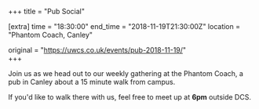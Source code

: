 +++
title = "Pub Social"

[extra]
time = "18:30:00"
end_time = "2018-11-19T21:30:00Z"
location = "Phantom Coach, Canley"

original = "https://uwcs.co.uk/events/pub-2018-11-19/"    
+++

Join us as we head out to our weekly gathering at the Phantom Coach, a pub in Canley about a 15 minute walk from campus.

If you'd like to walk there with us, feel free to meet up at **6pm** outside DCS.

